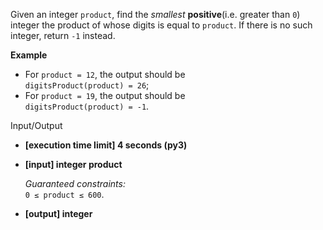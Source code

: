 
Given an integer  `product`, find the  _smallest_  **positive**(i.e. greater than  `0`) integer the product of whose digits is equal to  `product`. If there is no such integer, return  `-1`  instead.

**Example**

-   For  `product = 12`, the output should be  
    `digitsProduct(product) = 26`;
-   For  `product = 19`, the output should be  
    `digitsProduct(product) = -1`.

Input/Output

-   **[execution time limit] 4 seconds (py3)**
    
-   **[input] integer product**
    
    _Guaranteed constraints:_  
    `0 ≤ product ≤ 600`.
    
-   **[output] integer**